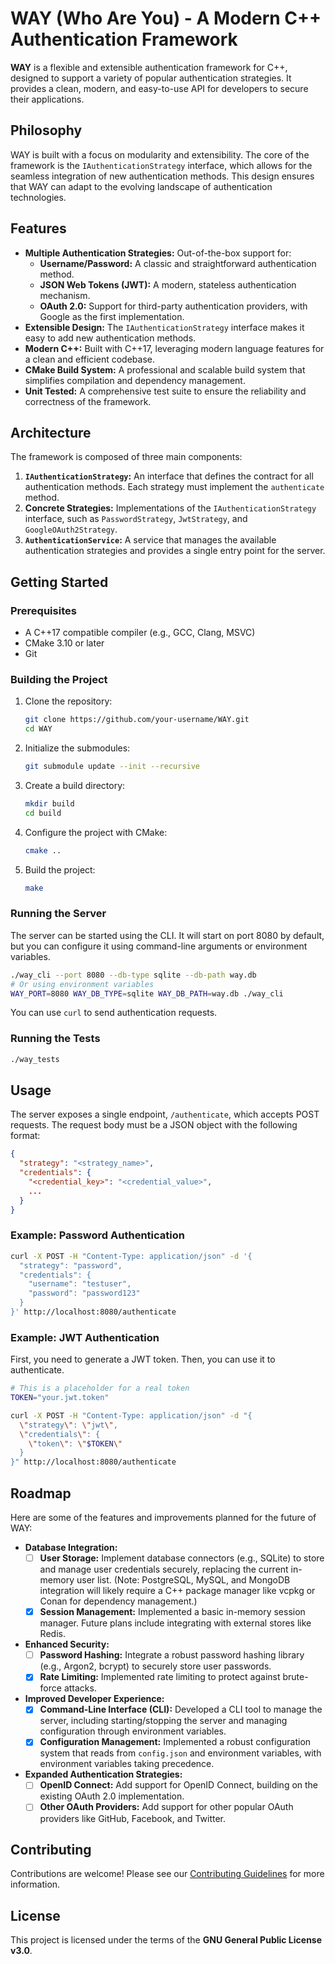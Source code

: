 # WAY (Who Are You) - A Modern C++ Authentication Framework

**WAY** is a flexible and extensible authentication framework for C++, designed to support a variety of popular authentication strategies. It provides a clean, modern, and easy-to-use API for developers to secure their applications.

## Philosophy

WAY is built with a focus on modularity and extensibility. The core of the framework is the `IAuthenticationStrategy` interface, which allows for the seamless integration of new authentication methods. This design ensures that WAY can adapt to the evolving landscape of authentication technologies.

## Features

- **Multiple Authentication Strategies:** Out-of-the-box support for:
    - **Username/Password:** A classic and straightforward authentication method.
    - **JSON Web Tokens (JWT):** A modern, stateless authentication mechanism.
    - **OAuth 2.0:** Support for third-party authentication providers, with Google as the first implementation.
- **Extensible Design:** The `IAuthenticationStrategy` interface makes it easy to add new authentication methods.
- **Modern C++:** Built with C++17, leveraging modern language features for a clean and efficient codebase.
- **CMake Build System:** A professional and scalable build system that simplifies compilation and dependency management.
- **Unit Tested:** A comprehensive test suite to ensure the reliability and correctness of the framework.

## Architecture

The framework is composed of three main components:

1.  **`IAuthenticationStrategy`:** An interface that defines the contract for all authentication methods. Each strategy must implement the `authenticate` method.
2.  **Concrete Strategies:** Implementations of the `IAuthenticationStrategy` interface, such as `PasswordStrategy`, `JwtStrategy`, and `GoogleOAuth2Strategy`.
3.  **`AuthenticationService`:** A service that manages the available authentication strategies and provides a single entry point for the server.

## Getting Started

### Prerequisites

- A C++17 compatible compiler (e.g., GCC, Clang, MSVC)
- CMake 3.10 or later
- Git

### Building the Project

1.  Clone the repository:

    ```bash
    git clone https://github.com/your-username/WAY.git
    cd WAY
    ```

2.  Initialize the submodules:

    ```bash
    git submodule update --init --recursive
    ```

3.  Create a build directory:

    ```bash
    mkdir build
    cd build
    ```

4.  Configure the project with CMake:

    ```bash
    cmake ..
    ```

5.  Build the project:

    ```bash
    make
    ```

### Running the Server

The server can be started using the CLI. It will start on port 8080 by default, but you can configure it using command-line arguments or environment variables.

```bash
./way_cli --port 8080 --db-type sqlite --db-path way.db
# Or using environment variables
WAY_PORT=8080 WAY_DB_TYPE=sqlite WAY_DB_PATH=way.db ./way_cli
```

You can use `curl` to send authentication requests.


### Running the Tests

```bash
./way_tests
```

## Usage

The server exposes a single endpoint, `/authenticate`, which accepts POST requests. The request body must be a JSON object with the following format:

```json
{
  "strategy": "<strategy_name>",
  "credentials": {
    "<credential_key>": "<credential_value>",
    ...
  }
}
```

### Example: Password Authentication

```bash
curl -X POST -H "Content-Type: application/json" -d '{
  "strategy": "password",
  "credentials": {
    "username": "testuser",
    "password": "password123"
  }
}' http://localhost:8080/authenticate
```

### Example: JWT Authentication

First, you need to generate a JWT token. Then, you can use it to authenticate.

```bash
# This is a placeholder for a real token
TOKEN="your.jwt.token"

curl -X POST -H "Content-Type: application/json" -d "{
  \"strategy\": \"jwt\",
  \"credentials\": {
    \"token\": \"$TOKEN\"
  }
}" http://localhost:8080/authenticate
```

## Roadmap

Here are some of the features and improvements planned for the future of WAY:

-   **Database Integration:**
    -   [ ] **User Storage:** Implement database connectors (e.g., SQLite) to store and manage user credentials securely, replacing the current in-memory user list. (Note: PostgreSQL, MySQL, and MongoDB integration will likely require a C++ package manager like vcpkg or Conan for dependency management.)
    -   [x] **Session Management:** Implemented a basic in-memory session manager. Future plans include integrating with external stores like Redis.

-   **Enhanced Security:**
    -   [ ] **Password Hashing:** Integrate a robust password hashing library (e.g., Argon2, bcrypt) to securely store user passwords.
    -   [x] **Rate Limiting:** Implemented rate limiting to protect against brute-force attacks.

-   **Improved Developer Experience:**
    -   [x] **Command-Line Interface (CLI):** Developed a CLI tool to manage the server, including starting/stopping the server and managing configuration through environment variables.
    -   [x] **Configuration Management:** Implemented a robust configuration system that reads from `config.json` and environment variables, with environment variables taking precedence.

-   **Expanded Authentication Strategies:**
    -   [ ] **OpenID Connect:** Add support for OpenID Connect, building on the existing OAuth 2.0 implementation.
    -   [ ] **Other OAuth Providers:** Add support for other popular OAuth providers like GitHub, Facebook, and Twitter.

## Contributing

Contributions are welcome! Please see our [Contributing Guidelines](CONTRIBUTING.md) for more information.

## License

This project is licensed under the terms of the **GNU General Public License v3.0**.
